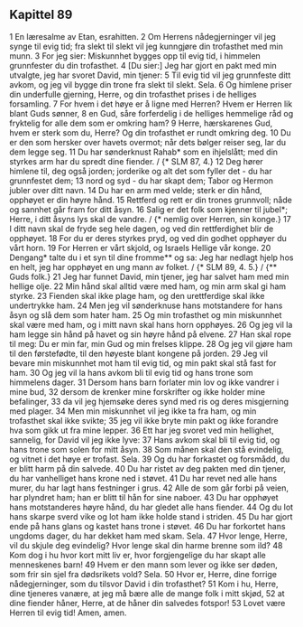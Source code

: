 ## Kapittel 89

1 En læresalme av Etan, esrahitten.
2 Om Herrens nådegjerninger vil jeg synge til evig tid; fra slekt til slekt vil jeg kunngjøre din trofasthet med min munn.
3 For jeg sier: Miskunnhet bygges opp til evig tid, i himmelen grunnfester du din trofasthet.
4 [Du sier:] Jeg har gjort en pakt med min utvalgte, jeg har svoret David, min tjener:
5 Til evig tid vil jeg grunnfeste ditt avkom, og jeg vil bygge din trone fra slekt til slekt. Sela.
6 Og himlene priser din underfulle gjerning, Herre, og din trofasthet prises i de helliges forsamling.
7 For hvem i det høye er å ligne med Herren? Hvem er Herren lik blant Guds sønner,
8 en Gud, såre forferdelig i de helliges hemmelige råd og fryktelig for alle dem som er omkring ham?
9 Herre, hærskarenes Gud, hvem er sterk som du, Herre? Og din trofasthet er rundt omkring deg.
10 Du er den som hersker over havets overmot; når dets bølger reiser seg, lar du dem legge seg.
11 Du har sønderknust Rahab* som en ihjelslått; med din styrkes arm har du spredt dine fiender. / {* SLM 87, 4.}
12 Deg hører himlene til, deg også jorden; jorderike og alt det som fyller det - du har grunnfestet dem;
13 nord og syd - du har skapt dem; Tabor og Hermon jubler over ditt navn.
14 Du har en arm med velde; sterk er din hånd, opphøyet er din høyre hånd.
15 Rettferd og rett er din trones grunnvoll; nåde og sannhet går fram for ditt åsyn.
16 Salig er det folk som kjenner til jubel*; Herre, i ditt åsyns lys skal de vandre. / {* nemlig over Herren, sin konge.}
17 I ditt navn skal de fryde seg hele dagen, og ved din rettferdighet blir de opphøyet.
18 For du er deres styrkes pryd, og ved din godhet opphøyer du vårt horn.
19 For Herren er vårt skjold, og Israels Hellige vår konge.
20 Dengang* talte du i et syn til dine fromme** og sa: Jeg har nedlagt hjelp hos en helt, jeg har opphøyet en ung mann av folket. / {* SLM 89, 4. 5.} / {** Guds folk.}
21 Jeg har funnet David, min tjener, jeg har salvet ham med min hellige olje.
22 Min hånd skal alltid være med ham, og min arm skal gi ham styrke.
23 Fienden skal ikke plage ham, og den urettferdige skal ikke undertrykke ham.
24 Men jeg vil sønderknuse hans motstandere for hans åsyn og slå dem som hater ham.
25 Og min trofasthet og min miskunnhet skal være med ham, og i mitt navn skal hans horn opphøyes.
26 Og jeg vil la ham legge sin hånd på havet og sin høyre hånd på elvene.
27 Han skal rope til meg: Du er min far, min Gud og min frelses klippe.
28 Og jeg vil gjøre ham til den førstefødte, til den høyeste blant kongene på jorden.
29 Jeg vil bevare min miskunnhet mot ham til evig tid, og min pakt skal stå fast for ham.
30 Og jeg vil la hans avkom bli til evig tid og hans trone som himmelens dager.
31 Dersom hans barn forlater min lov og ikke vandrer i mine bud,
32 dersom de krenker mine forskrifter og ikke holder mine befalinger,
33 da vil jeg hjemsøke deres synd med ris og deres misgjerning med plager.
34 Men min miskunnhet vil jeg ikke ta fra ham, og min trofasthet skal ikke svikte;
35 jeg vil ikke bryte min pakt og ikke forandre hva som gikk ut fra mine lepper.
36 Ett har jeg svoret ved min hellighet, sannelig, for David vil jeg ikke lyve:
37 Hans avkom skal bli til evig tid, og hans trone som solen for mitt åsyn.
38 Som månen skal den stå evindelig, og vitnet i det høye er trofast. Sela.
39 Og du har forkastet og forsmådd, du er blitt harm på din salvede.
40 Du har ristet av deg pakten med din tjener, du har vanhelliget hans krone ned i støvet.
41 Du har revet ned alle hans murer, du har lagt hans festninger i grus.
42 Alle de som går forbi på veien, har plyndret ham; han er blitt til hån for sine naboer.
43 Du har opphøyet hans motstanderes høyre hånd, du har gledet alle hans fiender.
44 Og du lot hans skarpe sverd vike og lot ham ikke holde stand i striden.
45 Du har gjort ende på hans glans og kastet hans trone i støvet.
46 Du har forkortet hans ungdoms dager, du har dekket ham med skam. Sela.
47 Hvor lenge, Herre, vil du skjule deg evindelig? Hvor lenge skal din harme brenne som ild?
48 Kom dog i hu hvor kort mitt liv er, hvor forgjengelige du har skapt alle menneskenes barn!
49 Hvem er den mann som lever og ikke ser døden, som frir sin sjel fra dødsrikets vold? Sela.
50 Hvor er, Herre, dine forrige nådegjerninger, som du tilsvor David i din trofasthet?
51 Kom i hu, Herre, dine tjeneres vanære, at jeg må bære alle de mange folk i mitt skjød,
52 at dine fiender håner, Herre, at de håner din salvedes fotspor!
53 Lovet være Herren til evig tid! Amen, amen.
